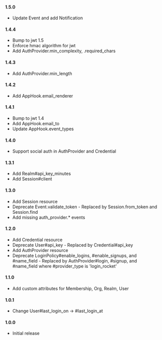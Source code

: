 #### 1.5.0
- Update Event and add Notification

#### 1.4.4
- Bump to jwt 1.5
- Enforce hmac algorithm for jwt
- Add AuthProvider.min_complexity, .required_chars

#### 1.4.3
- Add AuthProvider.min_length

#### 1.4.2
- Add AppHook.email_renderer

#### 1.4.1
- Bump to jwt 1.4
- Add AppHook.email_to
- Update AppHook.event_types

#### 1.4.0
- Support social auth in AuthProvider and Credential

#### 1.3.1
- Add Realm#api_key_minutes
- Add Session#client

#### 1.3.0
- Add Session resource
- Deprecate Event.validate_token - Replaced by Session.from_token and Session.find
- Add missing auth_provider.* events

#### 1.2.0

- Add Credential resource
- Deprecate User#api_key - Replaced by Credential#api_key
- Add AuthProvider resource
- Deprecate LoginPolicy#enable_logins, #enable_signups, and #name_field - Replaced by AuthProvider#login, #signup, and #name_field where #provider_type is 'login_rocket'

#### 1.1.0

- Add custom attributes for Membership, Org, Realm, User

#### 1.0.1

- Change User#last_login_on -> #last_login_at

#### 1.0.0

- Initial release
